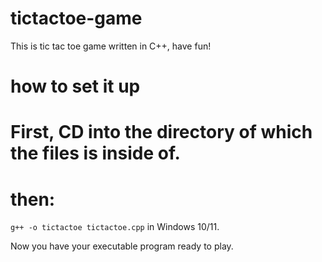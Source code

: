 # tictactoe-game
This is tic tac toe game written in C++, have fun!

# how to set it up
# First, CD into the directory of which the files is inside of.
# then:
``g++ -o tictactoe tictactoe.cpp`` in Windows 10/11.

Now you have your executable program ready to play.
